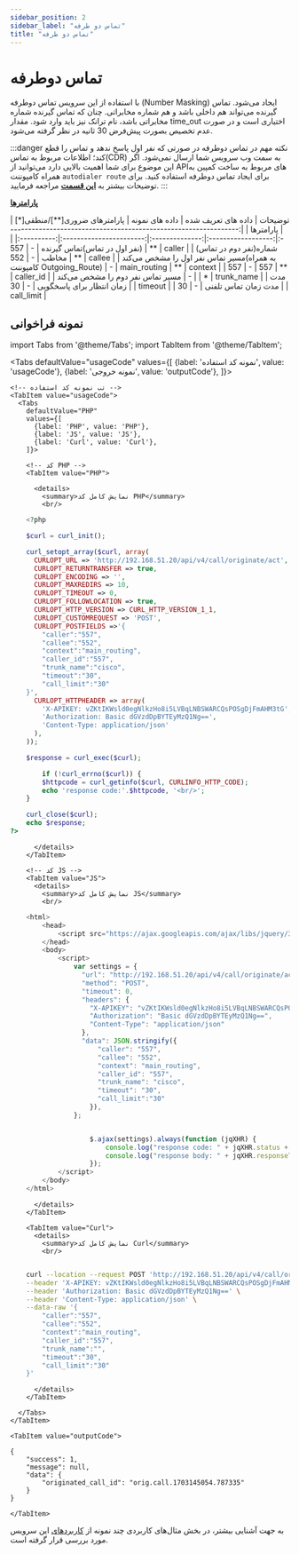 ```yaml
---
sidebar_position: 2
sidebar_label: "تماس دو طرفه"
title: "تماس دو طرفه"
---
```




# تماس دوطرفه

با استفاده از این سرویس تماس دوطرفه (Number Masking) ایجاد می‌شود. تماس گیرنده می‌تواند هم داخلی باشد و هم شماره مخابراتی. چنان که تماس گیرنده شماره مخابراتی 
باشد، نام ترانک نیز باید وارد شود. مقدار time_out اختیاری است و در صورت عدم تخصیص بصورت پیش‌فرض 30 ثانیه در نظر گرفته می‌شود.

:::danger نکته مهم
در تماس دوطرفه در صورتی که نفر اول پاسخ ندهد و تماس را قطع کند؛ اطلاعات مربوط به تماس(CDR) به سمت وب‌ سرویس شما ارسال نمی‌شود. اگر این موضوع برای شما اهمیت بالایی دارد می‌توانید از APIهای مربوط به ساخت کمپین به همراه کامپوننت `autodialer route` برای ایجاد تماس دوطرفه استفاده کنید. برای توضیحات بیشتر به **[این قسمت](/developers/Autodialer_API/call_originate)** مراجعه فرمایید.
:::



<!-- ### پارامترها -->
[**پارامترها**](#پارامترها)

<div class="custom-table">
|                              توضیحات                              | داده های تعریف شده | داده های نمونه | پارامترهای ضروری[**]/منطقی[*]  |  پارامترها |
|:-----------------------------------------------------------------:|:------------------:|:--------------:|:-----------------------:|:----------:|
|                    (نفر اول در تماس)تماس گیرنده                   |          -         |       557      |            **           |   caller   |
|                    (نفر دوم در تماس)شماره مخاطب                   |          -         |       552      |            **           |   callee   |
| مسیر تماس نفر اول را مشخص می‌کند(به همراه کامپوننت Outgoing_Route) |          -         |  main_routing  |            **           |   context  |
|                                557                                |          -         |       557      |            **           |  caller_id |
|                  مسیر تماس نفر دوم را مشخص می‌کند                  |          -         |                |            *            | trunk_name |
|                   مدت زمان انتظار برای پاسخگویی                   |          -         |       30       |                         |   timeout  |
|                   مدت زمان تماس تلفنی                   |          -         |       30       |                         |   call_limit  |
</div>

## نمونه فراخوانی

<!--  -->

import Tabs from '@theme/Tabs';
import TabItem from '@theme/TabItem';

  <Tabs
    defaultValue="usageCode"
    values={[
      {label: 'نمونه کد استفاده', value: 'usageCode'},
      {label: 'نمونه خروجی', value: 'outputCode'},
    ]}>

    <!-- تب نمونه کد استفاده -->
    <TabItem value="usageCode">
      <Tabs
        defaultValue="PHP"
        values={[
          {label: 'PHP', value: 'PHP'},
          {label: 'JS', value: 'JS'},
          {label: 'Curl', value: 'Curl'},
        ]}>

        <!-- کد PHP -->
        <TabItem value="PHP">
      
          <details>
            <summary>نمایش کامل کد PHP</summary>
            <br/>

```php
	<?php

	$curl = curl_init();

	curl_setopt_array($curl, array(
	  CURLOPT_URL => 'http://192.168.51.20/api/v4/call/originate/act',
	  CURLOPT_RETURNTRANSFER => true,
	  CURLOPT_ENCODING => '',
	  CURLOPT_MAXREDIRS => 10,
	  CURLOPT_TIMEOUT => 0,
	  CURLOPT_FOLLOWLOCATION => true,
	  CURLOPT_HTTP_VERSION => CURL_HTTP_VERSION_1_1,
	  CURLOPT_CUSTOMREQUEST => 'POST',
	  CURLOPT_POSTFIELDS =>'{
		"caller":"557",
		"callee":"552",
		"context":"main_routing",
		"caller_id":"557",
		"trunk_name":"cisco",
		"timeout":"30",
		"call_limit":"30"
	}',
	  CURLOPT_HTTPHEADER => array(
		'X-APIKEY: vZKtIKWsld0egNlkzHo8i5LVBqLNBSWARCQsPOSgDjFmAHM3tG',
		'Authorization: Basic dGVzdDpBYTEyMzQ1Ng==',
		'Content-Type: application/json'
	  ),
	));

	$response = curl_exec($curl);

		if (!curl_errno($curl)) {
		$httpcode = curl_getinfo($curl, CURLINFO_HTTP_CODE);
		echo 'response code:'.$httpcode, '<br/>';
	}

	curl_close($curl);
	echo $response;
?>
```

          </details>
        </TabItem>

        <!-- کد JS -->
        <TabItem value="JS">
          <details>
            <summary>نمایش کامل کد JS</summary>
            <br/>

```js	
	<html>
		<head>
			<script src="https://ajax.googleapis.com/ajax/libs/jquery/3.5.1/jquery.min.js"></script>
		</head>
		<body>
			<script>
				var settings = {
				  "url": "http://192.168.51.20/api/v4/call/originate/act",
				  "method": "POST",
				  "timeout": 0,
				  "headers": {
					"X-APIKEY": "vZKtIKWsld0egNlkzHo8i5LVBqLNBSWARCQsPOSgDjFmAHM3tG",
					"Authorization": "Basic dGVzdDpBYTEyMzQ1Ng==",
					"Content-Type": "application/json"
				  },
				  "data": JSON.stringify({
					  "caller": "557",
					  "callee": "552",
					  "context": "main_routing",
					  "caller_id": "557",
					  "trunk_name": "cisco",
					  "timeout": "30",
					  "call_limit":"30"
					}),
				};


					$.ajax(settings).always(function (jqXHR) {
						console.log("response code: " + jqXHR.status + " " + jqXHR.statusText);
						console.log("response body: " + jqXHR.responseText);
					});
			</script>
		</body>
	</html>
```

          </details>
        </TabItem>

        <TabItem value="Curl">
          <details>
            <summary>نمایش کامل کد Curl</summary>
            <br/>
```bash

	curl --location --request POST 'http://192.168.51.20/api/v4/call/originate/act' \
	--header 'X-APIKEY: vZKtIKWsld0egNlkzHo8i5LVBqLNBSWARCQsPOSgDjFmAHM3tG' \
	--header 'Authorization: Basic dGVzdDpBYTEyMzQ1Ng==' \
	--header 'Content-Type: application/json' \
	--data-raw '{
		"caller":"557",
		"callee":"552",
		"context":"main_routing",
		"caller_id":"557",
		"trunk_name":"",
		"timeout":"30",
		"call_limit":"30"
	}'
```

          </details>
        </TabItem>

      </Tabs>
    </TabItem>

    <TabItem value="outputCode">

```shell
{
    "success": 1,
    "message": null,
    "data": {
        "originated_call_id": "orig.call.1703145054.787335"
    }
}
```
    </TabItem>

  </Tabs>


 به جهت آشنایی بیشتر، در بخش مثال‌های کاربردی چند نمونه از [کاربردهای](/developers/Scenarios/call_originate) این سرویس مورد بررسی قرار گرفته‌ است.

